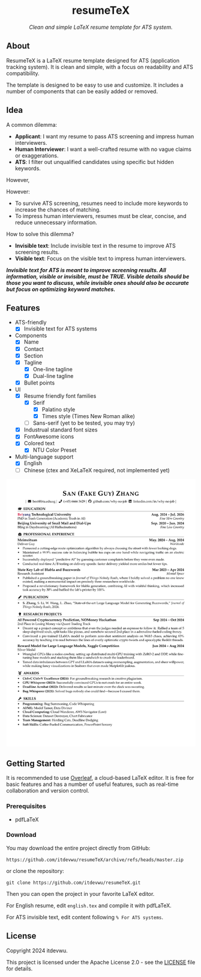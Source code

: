 <div align="center">

# resumeTeX

_Clean and simple LaTeX resume template for ATS system._

</div>

## About

ResumeTeX is a LaTeX resume template designed for ATS (application tracking system). It is clean and simple, with a focus on readability and ATS compatibility.

The template is designed to be easy to use and customize. It includes a number of components that can be easily added or removed.

## Idea

A common dilemma:  

- **Applicant**: I want my resume to pass ATS screening and impress human interviewers.  
- **Human Interviewer**: I want a well-crafted resume with no vague claims or exaggerations.  
- **ATS**: I filter out unqualified candidates using specific but hidden keywords.

However,

However:  

- To survive ATS screening, resumes need to include more keywords to increase the chances of matching.
- To impress human interviewers, resumes must be clear, concise, and reduce unnecessary information.

How to solve this dilemma?

- **Invisible text**: Include invisible text in the resume to improve ATS screening results.
- **Visible text**: Focus on the visible text to impress human interviewers.

***Invisible text for ATS is meant to improve screening results. All information, visible or invisible, must be TRUE. Visible details should be those you want to discuss, while invisible ones should also be accurate but focus on optimizing keyword matches.***

## Features

- ATS-friendly
  - [x] Invisible text for ATS systems
- Components
  - [x] Name
  - [x] Contact
  - [x] Section
  - [x] Tagline
    - [x] One-line tagline
    - [x] Dual-line tagline
  - [x] Bullet points
- UI
  - [x] Resume friendly font families
    - [x] Serif
      - [x] Palatino style
      - [x] Times style (Times New Roman alike)
    - [ ] Sans-serif (yet to be tested, you may try)
  - [x] Industrual standard font sizes
  - [x] FontAwesome icons
  - [x] Colored text
    - [x] NTU Color Preset
- Multi-language support
  - [x] English
  - [ ] Chinese (ctex and XeLaTeX required, not implemented yet)

<div align="center">

![ATS Friendly English Resume](./img/english_resume.png)

</div>

## Getting Started

It is recommended to use [Overleaf](https://www.overleaf.com/), a cloud-based LaTeX editor. It is free for basic features and has a number of useful features, such as real-time collaboration and version control.

### Prerequisites

- pdfLaTeX

### Download

You may download the entire project directly from GitHub:

```
https://github.com/itdevwu/resumeTeX/archive/refs/heads/master.zip
```

or clone the repository:

```shell
git clone https://github.com/itdevwu/resumeTeX.git
```

Then you can open the project in your favorite LaTeX editor.

For English resume, edit `english.tex` and compile it with pdfLaTeX.

For ATS invisible text, edit content following `% For ATS systems`.

## License

Copyright 2024 itdevwu.

This project is licensed under the Apache License 2.0 - see the [LICENSE](LICENSE) file for details.
